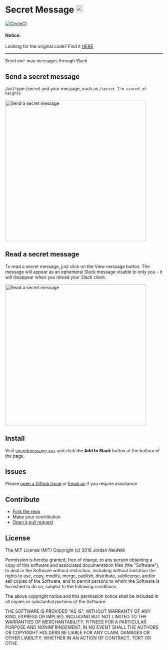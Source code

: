 # Secret Message <img src="https://raw.githubusercontent.com/neufeldtech/secretmessage-go/master/html/images/logo.png" width="25px"></img>

[![CircleCI](https://circleci.com/gh/neufeldtech/secretmessage-go.svg?style=shield&circle-token=b05e479a3cc98109e709eb5cf9b06487b3a58c8b)](https://app.circleci.com/pipelines/github/neufeldtech/secretmessage-go)


#### Notice:
Looking for the original code? Find it [HERE](https://github.com/neufeldtech/secret-message)

---

 Send one-way messages through Slack


## Send a secret message
Just type /secret and your message, such as ```/secret I'm scared of heights```

<img src="https://raw.githubusercontent.com/neufeldtech/secretmessage-go/master/html/images/send_secret_1.gif" alt="Send a secret message" width="450px" />

## Read a secret message
To read a secret message, just click on the View message button. The message will appear as an ephemeral Slack message visable to only you - it will disappear when you reload your Slack client.

<img src="https://raw.githubusercontent.com/neufeldtech/secretmessage-go/master/html/images/receive_secret_1.gif" alt="Read a secret message" width="450px" />

## Install
Visit [secretmessage.xyz](http://secretmessage.xyz) and click the **Add to Slack** button at the bottom of the page.

## Issues

Please [open a Github Issue](https://github.com/neufeldtech/secretmessage-go/issues/new) or [Email us](mailto:support@secretmessage.xyz) if you require assistance

## Contribute
- [Fork the repo](https://github.com/neufeldtech/secretmessage-go/fork)
- Make your contribution
- [Open a pull request](https://github.com/neufeldtech/secretmessage-go/pulls)

## License
The MIT License (MIT)
Copyright (c) 2016 Jordan Neufeld

Permission is hereby granted, free of charge, to any person obtaining a copy of this software and associated documentation files (the "Software"), to deal in the Software without restriction, including without limitation the rights to use, copy, modify, merge, publish, distribute, sublicense, and/or sell copies of the Software, and to permit persons to whom the Software is furnished to do so, subject to the following conditions:

The above copyright notice and this permission notice shall be included in all copies or substantial portions of the Software.

THE SOFTWARE IS PROVIDED "AS IS", WITHOUT WARRANTY OF ANY KIND, EXPRESS OR IMPLIED, INCLUDING BUT NOT LIMITED TO THE WARRANTIES OF MERCHANTABILITY, FITNESS FOR A PARTICULAR PURPOSE AND NONINFRINGEMENT. IN NO EVENT SHALL THE AUTHORS OR COPYRIGHT HOLDERS BE LIABLE FOR ANY CLAIM, DAMAGES OR OTHER LIABILITY, WHETHER IN AN ACTION OF CONTRACT, TORT OR OTHE
